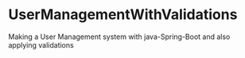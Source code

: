 # UserManagementWithValidations
Making a User Management system with java-Spring-Boot and also applying validations
